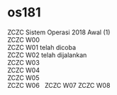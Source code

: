 # os181  
ZCZC Sistem Operasi 2018 Awal (1)  
ZCZC W00  
ZCZC W01 telah dicoba  
ZCZC W02 telah dijalankan   
ZCZC W03  
ZCZC W04    
ZCZC W05  
ZCZC W06  
ZCZC W07 
ZCZC W08  
